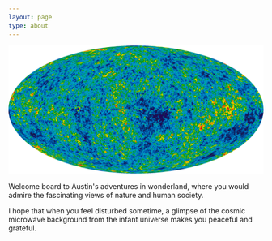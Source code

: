 ```yaml
---
layout: page
type: about
---
```


<img src="/images/about/wmap.png" class="full-image" />

Welcome board to Austin's adventures in wonderland,
where you would admire the fascinating views of nature and human society.

I hope that when you feel disturbed sometime,
a glimpse of the cosmic microwave background from the infant universe
makes you peaceful and grateful.

